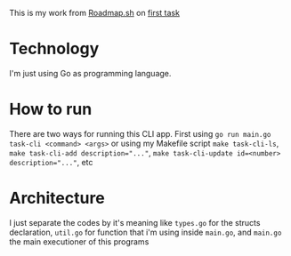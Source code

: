 
This is my work from [Roadmap.sh](https://roadmap.sh) on [first task](https://roadmap.sh/projects/task-tracker)  

# Technology
I'm just using Go as programming language.  

# How to run
There are two ways for running this CLI app. First using `go run main.go task-cli <command> <args>` or using my Makefile script `make task-cli-ls`, `make task-cli-add description="..."`, `make task-cli-update id=<number> description="..."`, etc

# Architecture
I just separate the codes by it's meaning like `types.go` for the structs declaration, `util.go` for function that i'm using inside `main.go`, and `main.go` the main executioner of this programs

